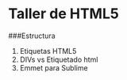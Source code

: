 Taller de HTML5
==============================
###Estructura

1. Etiquetas HTML5
2. DIVs vs Etiquetado html
3. Emmet para Sublime
